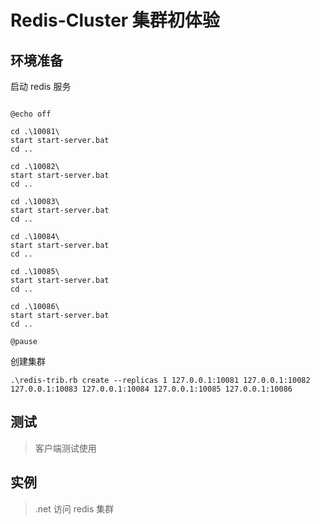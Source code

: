 # Redis-Cluster 集群初体验

## 环境准备

启动 redis 服务

```Batch

@echo off

cd .\10081\
start start-server.bat
cd ..

cd .\10082\
start start-server.bat
cd ..

cd .\10083\
start start-server.bat
cd ..

cd .\10084\
start start-server.bat
cd ..

cd .\10085\
start start-server.bat
cd ..

cd .\10086\
start start-server.bat
cd ..

@pause
```

创建集群

```Batch
.\redis-trib.rb create --replicas 1 127.0.0.1:10081 127.0.0.1:10082 127.0.0.1:10083 127.0.0.1:10084 127.0.0.1:10085 127.0.0.1:10086
```

## 测试

> 客户端测试使用

## 实例

> .net 访问 redis 集群